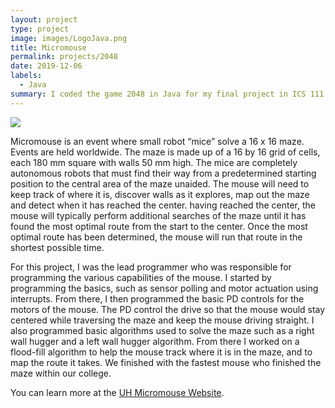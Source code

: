 ```yaml
---
layout: project
type: project
image: images/LogoJava.png
title: Micromouse
permalink: projects/2048
date: 2019-12-06
labels:
  - Java
summary: I coded the game 2048 in Java for my final project in ICS 111.
---
```


<img class="ui medium right floated rounded image" src="/images/micromouse-robot.png">

Micromouse is an event where small robot “mice” solve a 16 x 16 maze.  Events are held worldwide.  The maze is made up of a 16 by 16 grid of cells, each 180 mm square with walls 50 mm high.  The mice are completely autonomous robots that must find their way from a predetermined starting position to the central area of the maze unaided.  The mouse will need to keep track of where it is, discover walls as it explores, map out the maze and detect when it has reached the center.  having reached the center, the mouse will typically perform additional searches of the maze until it has found the most optimal route from the start to the center.  Once the most optimal route has been determined, the mouse will run that route in the shortest possible time.

For this project, I was the lead programmer who was responsible for programming the various capabilities of the mouse.  I started by programming the basics, such as sensor polling and motor actuation using interrupts.  From there, I then programmed the basic PD controls for the motors of the mouse.  The PD control the drive so that the mouse would stay centered while traversing the maze and keep the mouse driving straight.  I also programmed basic algorithms used to solve the maze such as a right wall hugger and a left wall hugger algorithm.  From there I worked on a flood-fill algorithm to help the mouse track where it is in the maze, and to map the route it takes.  We finished with the fastest mouse who finished the maze within our college.

You can learn more at the [UH Micromouse Website](http://www-ee.eng.hawaii.edu/~mmouse/about.html).
